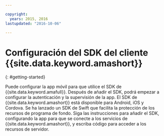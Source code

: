```yaml
---

copyright:
  years: 2015, 2016
lastupdated: "2016-10-06"

---
```


# Configuración del SDK del cliente {{site.data.keyword.amashort}}
{: #getting-started}

Puede configurar la app móvil para que utilice el SDK de {{site.data.keyword.amafull}}.  Después de añadir el SDK, podrá empezar a configurar la autenticación y la supervisión de la app. El SDK de {{site.data.keyword.amashort}} está disponible para Android, iOS y Cordova. Se ha lanzado un SDK de Swift que facilita la protección de los recursos de programa de fondo. Siga las instrucciones para añadir el SDK, configurando la app para que se conecte a los servicios de {{site.data.keyword.amashort}}, y escriba código para acceder a los recursos de servidor.

